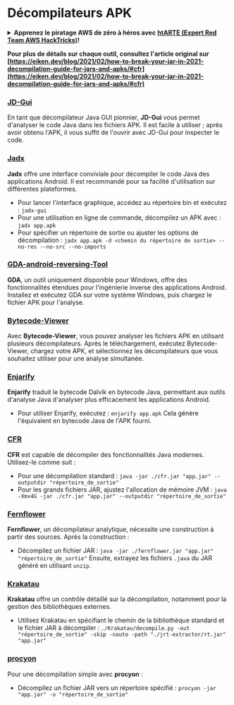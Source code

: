 # Décompilateurs APK

<details>

<summary><strong>Apprenez le piratage AWS de zéro à héros avec</strong> <a href="https://training.hacktricks.xyz/courses/arte"><strong>htARTE (Expert Red Team AWS HackTricks)</strong></a><strong>!</strong></summary>

Autres façons de soutenir HackTricks :

* Si vous souhaitez voir votre **entreprise annoncée dans HackTricks** ou **télécharger HackTricks en PDF**, consultez les [**PLANS D'ABONNEMENT**](https://github.com/sponsors/carlospolop) !
* Obtenez le [**swag officiel PEASS & HackTricks**](https://peass.creator-spring.com)
* Découvrez [**La famille PEASS**](https://opensea.io/collection/the-peass-family), notre collection exclusive de [**NFTs**](https://opensea.io/collection/the-peass-family)
* **Rejoignez le** 💬 [**groupe Discord**](https://discord.gg/hRep4RUj7f) ou le [**groupe Telegram**](https://t.me/peass) ou **suivez** nous sur **Twitter** 🐦 [**@carlospolopm**](https://twitter.com/hacktricks_live)**.**
* **Partagez vos astuces de piratage en soumettant des PR aux** [**HackTricks**](https://github.com/carlospolop/hacktricks) et [**HackTricks Cloud**](https://github.com/carlospolop/hacktricks-cloud) dépôts GitHub.

</details>

**Pour plus de détails sur chaque outil, consultez l'article original sur [https://eiken.dev/blog/2021/02/how-to-break-your-jar-in-2021-decompilation-guide-for-jars-and-apks/#cfr](https://eiken.dev/blog/2021/02/how-to-break-your-jar-in-2021-decompilation-guide-for-jars-and-apks/#cfr)**


### [JD-Gui](https://github.com/java-decompiler/jd-gui)

En tant que décompilateur Java GUI pionnier, **JD-Gui** vous permet d'analyser le code Java dans les fichiers APK. Il est facile à utiliser ; après avoir obtenu l'APK, il vous suffit de l'ouvrir avec JD-Gui pour inspecter le code.

### [Jadx](https://github.com/skylot/jadx)

**Jadx** offre une interface conviviale pour décompiler le code Java des applications Android. Il est recommandé pour sa facilité d'utilisation sur différentes plateformes.

- Pour lancer l'interface graphique, accédez au répertoire bin et exécutez : `jadx-gui`
- Pour une utilisation en ligne de commande, décompilez un APK avec : `jadx app.apk`
- Pour spécifier un répertoire de sortie ou ajuster les options de décompilation : `jadx app.apk -d <chemin du répertoire de sortie> --no-res --no-src --no-imports`

### [GDA-android-reversing-Tool](https://github.com/charles2gan/GDA-android-reversing-Tool)

**GDA**, un outil uniquement disponible pour Windows, offre des fonctionnalités étendues pour l'ingénierie inverse des applications Android. Installez et exécutez GDA sur votre système Windows, puis chargez le fichier APK pour l'analyse.

### [Bytecode-Viewer](https://github.com/Konloch/bytecode-viewer/releases)

Avec **Bytecode-Viewer**, vous pouvez analyser les fichiers APK en utilisant plusieurs décompilateurs. Après le téléchargement, exécutez Bytecode-Viewer, chargez votre APK, et sélectionnez les décompilateurs que vous souhaitez utiliser pour une analyse simultanée.

### [Enjarify](https://github.com/Storyyeller/enjarify)

**Enjarify** traduit le bytecode Dalvik en bytecode Java, permettant aux outils d'analyse Java d'analyser plus efficacement les applications Android.

- Pour utiliser Enjarify, exécutez : `enjarify app.apk`
Cela génère l'équivalent en bytecode Java de l'APK fourni.

### [CFR](https://github.com/leibnitz27/cfr)

**CFR** est capable de décompiler des fonctionnalités Java modernes. Utilisez-le comme suit :

- Pour une décompilation standard : `java -jar ./cfr.jar "app.jar" --outputdir "répertoire_de_sortie"`
- Pour les grands fichiers JAR, ajustez l'allocation de mémoire JVM : `java -Xmx4G -jar ./cfr.jar "app.jar" --outputdir "répertoire_de_sortie"`

### [Fernflower](https://github.com/JetBrains/intellij-community/tree/master/plugins/java-decompiler/engine)

**Fernflower**, un décompilateur analytique, nécessite une construction à partir des sources. Après la construction :

- Décompilez un fichier JAR : `java -jar ./fernflower.jar "app.jar" "répertoire_de_sortie"`
Ensuite, extrayez les fichiers `.java` du JAR généré en utilisant `unzip`.

### [Krakatau](https://github.com/Storyyeller/Krakatau)

**Krakatau** offre un contrôle détaillé sur la décompilation, notamment pour la gestion des bibliothèques externes.

- Utilisez Krakatau en spécifiant le chemin de la bibliothèque standard et le fichier JAR à décompiler : `./Krakatau/decompile.py -out "répertoire_de_sortie" -skip -nauto -path "./jrt-extractor/rt.jar" "app.jar"`

### [procyon](https://github.com/mstrobel/procyon)

Pour une décompilation simple avec **procyon** :

- Décompilez un fichier JAR vers un répertoire spécifié : `procyon -jar "app.jar" -o "répertoire_de_sortie"`
